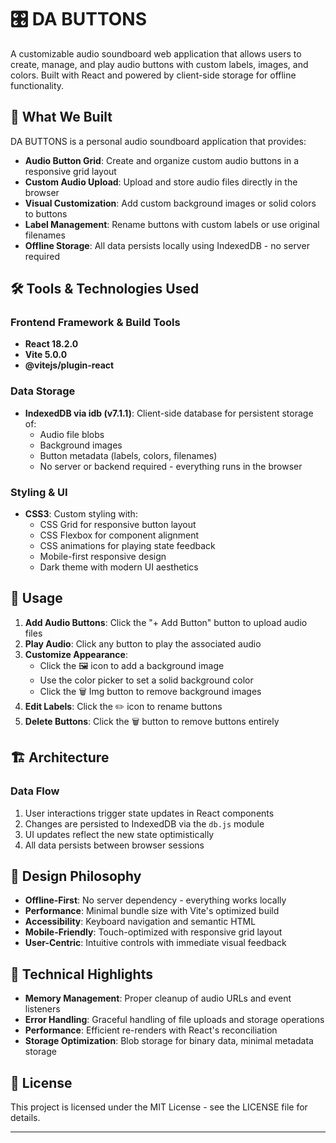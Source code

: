 # 🎛️ DA BUTTONS

   A customizable audio soundboard web application that allows users to create, manage, and play audio buttons with custom labels, images, and colors. Built with React and powered by client-side storage for offline functionality.

## 🎯 What We Built

DA BUTTONS is a personal audio soundboard application that provides:

- **Audio Button Grid**: Create and organize custom audio buttons in a responsive grid layout
- **Custom Audio Upload**: Upload and store audio files directly in the browser
- **Visual Customization**: Add custom background images or solid colors to buttons
- **Label Management**: Rename buttons with custom labels or use original filenames
- **Offline Storage**: All data persists locally using IndexedDB - no server required

## 🛠️ Tools & Technologies Used

### Frontend Framework & Build Tools
- **React 18.2.0**
- **Vite 5.0.0**
- **@vitejs/plugin-react**

### Data Storage
- **IndexedDB via idb (v7.1.1)**: Client-side database for persistent storage of:
  - Audio file blobs
  - Background images
  - Button metadata (labels, colors, filenames)
  - No server or backend required - everything runs in the browser

### Styling & UI
- **CSS3**: Custom styling with:
  - CSS Grid for responsive button layout
  - CSS Flexbox for component alignment
  - CSS animations for playing state feedback
  - Mobile-first responsive design
  - Dark theme with modern UI aesthetics

## 📱 Usage

1. **Add Audio Buttons**: Click the "+ Add Button" button to upload audio files
2. **Play Audio**: Click any button to play the associated audio
3. **Customize Appearance**: 
   - Click the 🖼️ icon to add a background image
   - Use the color picker to set a solid background color
   - Click the 🗑️ Img button to remove background images
4. **Edit Labels**: Click the ✏️ icon to rename buttons
5. **Delete Buttons**: Click the 🗑️ button to remove buttons entirely

## 🏗️ Architecture

### Data Flow
1. User interactions trigger state updates in React components
2. Changes are persisted to IndexedDB via the `db.js` module
3. UI updates reflect the new state optimistically
4. All data persists between browser sessions

## 🎨 Design Philosophy

- **Offline-First**: No server dependency - everything works locally
- **Performance**: Minimal bundle size with Vite's optimized build
- **Accessibility**: Keyboard navigation and semantic HTML
- **Mobile-Friendly**: Touch-optimized with responsive grid layout
- **User-Centric**: Intuitive controls with immediate visual feedback

## 🔧 Technical Highlights

- **Memory Management**: Proper cleanup of audio URLs and event listeners
- **Error Handling**: Graceful handling of file uploads and storage operations
- **Performance**: Efficient re-renders with React's reconciliation
- **Storage Optimization**: Blob storage for binary data, minimal metadata storage

## 📄 License

This project is licensed under the MIT License - see the LICENSE file for details.

---
